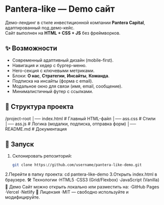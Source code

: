 # Pantera-like — Demo сайт

Демо-лендинг в стиле инвестиционной компании **Pantera Capital**, адаптированный под демо-кейс.  
Сайт выполнен на **HTML + CSS + JS** без фреймворков.  

## ✨ Возможности
- Современный адаптивный дизайн (mobile-first).
- Навигация и хедер с бургер-меню.
- Hero-секция с ключевыми метриками.
- Блоки: **О нас**, **Стратегии**, **Инсайты**, **Команда**.
- Подписка на инсайты (форма с email).
- Модальное окно для связи (имя, email, сообщение).
- Минималистичный футер с ссылками.

## 📂 Структура проекта
/project-root
│── index.html # Главный HTML-файл
│── ass.css # Стили
│── ass.js # Логика (модалки, подписка, отправка форм)
│── README.md # Документация


## 🚀 Запуск
1. Склонировать репозиторий:
   ```bash
   git clone https://github.com/username/pantera-like-demo.git
2.Перейти в папку проекта:
cd pantera-like-demo
3.Открыть index.html в браузере.
🛠️ Технологии
·HTML5
·CSS3 (Grid/Flexbox)
·JavaScript (Vanilla)
📌 Демо
Сайт можно открыть локально или разместить на:
·GitHub Pages
·Vercel
·Netlify
📄 Лицензия
·MIT — свободно используйте и модифицируйте.


